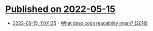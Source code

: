# [Published on 2022-05-15](index.md)

* [2022-05-15, 11:01:35](https://news.ycombinator.com/item?id=31386761) - [What does code readability mean? (2018)](https://typicalprogrammer.com/what-does-code-readability-mean)
